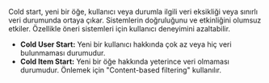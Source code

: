 Cold start, yeni bir öğe, kullanıcı veya durumla ilgili veri eksikliği veya sınırlı veri  durumunda ortaya çıkar. Sistemlerin doğruluğunu ve etkinliğini olumsuz etkiler. Özellikle öneri sistemleri için kullanıcı deneyimini azaltabilir.
- **Cold User Start:** Yeni bir kullanıcı hakkında çok az veya hiç veri bulunmaması durumudur.
- **Cold Item Start:** Yeni bir öğe hakkında yeterince veri olmaması durumudur. Önlemek için "Content-based filtering" kullanılır.



